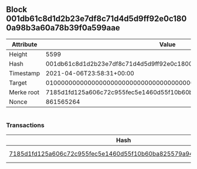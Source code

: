 ## Block 001db61c8d1d2b23e7df8c71d4d5d9ff92e0c1800a98b3a60a78b39f0a599aae

Attribute | Value
--- | ---
Height | 5599
Hash | 001db61c8d1d2b23e7df8c71d4d5d9ff92e0c1800a98b3a60a78b39f0a599aae
Timestamp | 2021-04-06T23:58:31+00:00
Target | 0100000000000000000000000000000000000000000000000000000000000000
Merke root | 7185d1fd125a606c72c955fec5e1460d55f10b60ba825579a940f895c2d09f2a
Nonce | 861565264

```

```

### Transactions

Hash | Amount
--- | ---
[7185d1fd125a606c72c955fec5e1460d55f10b60ba825579a940f895c2d09f2a](7185d1fd125a606c72c955fec5e1460d55f10b60ba825579a940f895c2d09f2a.md) | 10.00000000 SKEPTI 
